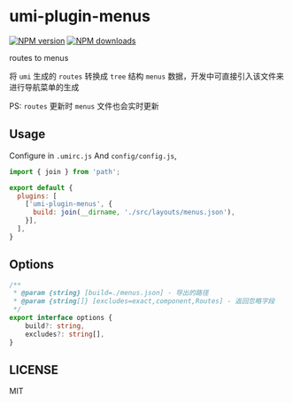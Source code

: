 # umi-plugin-menus

[![NPM version](https://img.shields.io/npm/v/umi-plugin-menus.svg?style=flat)](https://npmjs.org/package/umi-plugin-menus)
[![NPM downloads](http://img.shields.io/npm/dm/umi-plugin-menus.svg?style=flat)](https://npmjs.org/package/umi-plugin-menus)

routes to menus

将 `umi` 生成的 `routes` 转换成 `tree` 结构 `menus` 数据，开发中可直接引入该文件来进行导航菜单的生成

PS: `routes` 更新时 `menus` 文件也会实时更新

## Usage

Configure in `.umirc.js` And `config/config.js`,

```js
import { join } from 'path';

export default {
  plugins: [
    ['umi-plugin-menus', {
  	  build: join(__dirname, './src/layouts/menus.json'),
    }],
  ],
}
```

## Options

```typescript
/**
 * @param {string} [build=./menus.json] - 导出的路径
 * @param {string[]} [excludes=exact,component,Routes] - 返回忽略字段
 */
export interface options {
	build?: string,
	excludes?: string[],
}
```

## LICENSE

MIT
